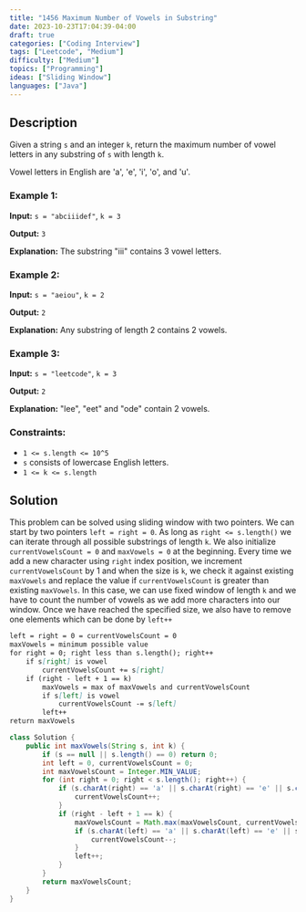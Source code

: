 ```yaml
---
title: "1456 Maximum Number of Vowels in Substring"
date: 2023-10-23T17:04:39-04:00
draft: true
categories: ["Coding Interview"]
tags: ["Leetcode", "Medium"]
difficulty: ["Medium"]
topics: ["Programming"]
ideas: ["Sliding Window"]
languages: ["Java"]
---
```


## Description

Given a string `s` and an integer `k`, return the maximum number of vowel letters in any substring of `s` with length `k`.

Vowel letters in English are 'a', 'e', 'i', 'o', and 'u'.

### Example 1:

**Input:** `s = "abciiidef"`, `k = 3`

**Output:** `3`

**Explanation:** The substring "iii" contains 3 vowel letters.

### Example 2:

**Input:** `s = "aeiou"`, `k = 2`

**Output:** `2`

**Explanation:** Any substring of length 2 contains 2 vowels.

### Example 3:

**Input:** `s = "leetcode"`, `k = 3`

**Output:** `2`

**Explanation:** "lee", "eet" and "ode" contain 2 vowels.
 
### Constraints:

- `1 <= s.length <= 10^5`
- `s` consists of lowercase English letters.
- `1 <= k <= s.length`

## Solution

This problem can be solved using sliding window with two pointers. We can start by two pointers `left = right = 0`. As long as `right <= s.length()` we can iterate through all possible substrings of length `k`. We also initialize `currentVowelsCount = 0` and `maxVowels = 0` at the beginning. Every time we add a new character using `right` index position, we increment `currentVowelsCount` by 1 and when the size is `k`, we check it against existing `maxVowels` and replace the value if `currentVowelsCount` is greater than existing `maxVowels`. In this case, we can use fixed window of length `k` and we have to count the number of vowels as we add more characters into our window. Once we have reached the specified size, we also have to remove one elements which can be done by `left++`

```markdown
left = right = 0 = currentVowelsCount = 0
maxVowels = minimum possible value
for right = 0; right less than s.length(); right++
    if s[right] is vowel
        currentVowelsCount += s[right]
    if (right - left + 1 == k)
        maxVowels = max of maxVowels and currentVowelsCount
        if s[left] is vowel
            currentVowelsCount -= s[left]
        left++
return maxVowels
```

```java
class Solution {
    public int maxVowels(String s, int k) {
        if (s == null || s.length() == 0) return 0;
        int left = 0, currentVowelsCount = 0;
        int maxVowelsCount = Integer.MIN_VALUE;
        for (int right = 0; right < s.length(); right++) {
            if (s.charAt(right) == 'a' || s.charAt(right) == 'e' || s.charAt(right) == 'i' || s.charAt(right) == 'o' || s.charAt(right) == 'u') {
                currentVowelsCount++;
            }
            if (right - left + 1 == k) {
                maxVowelsCount = Math.max(maxVowelsCount, currentVowelsCount);
                if (s.charAt(left) == 'a' || s.charAt(left) == 'e' || s.charAt(left) == 'i' || s.charAt(left) == 'o' || s.charAt(left) == 'u') {
                    currentVowelsCount--;
                }
                left++;
            }
        }
        return maxVowelsCount;
    }
}
```